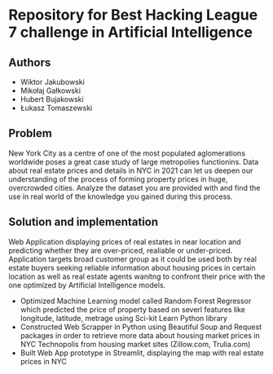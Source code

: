 # Repository for Best Hacking League 7 challenge in Artificial Intelligence

## Authors

- Wiktor Jakubowski
- Mikołaj Gałkowski
- Hubert Bujakowski
- Łukasz Tomaszewski

## Problem

New York City as a centre of one of the most populated aglomerations worldwide poses a great case study of large metropolies functionins. Data about real estate prices and details in NYC in 2021 can let us deepen our understanding of the process of forming property prices in huge, overcrowded cities. Analyze the dataset you are provided with and find the use in real world of the knowledge you gained during this process.

## Solution and implementation

Web Application displaying prices of real estates in near location and predicting whether they are over-priced, realiable or under-priced. Application targets broad customer group as it could be used both by real estate buyers seeking reliable information about housing prices in certain location as well as real estate agents wanitng to confront their price with the one optimized by Artificial Intelligence models.

- Optimized Machine Learning model called Random Forest Regressor which predicted the price of property based on severl features like longitude, latitude, metrage using Sci-kit Learn Python library
- Constructed Web Scrapper in Python using Beautiful Soup and Request packages in order to retrieve more data about housing market prices in NYC Technopolis from housing market sites (Zillow.com, Trulia.com)
- Built Web App prototype in Streamlit, displaying the map with real estate prices in NYC
